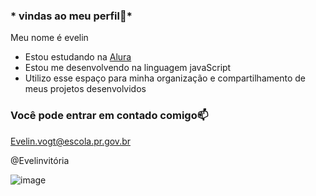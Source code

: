 ### * vindas ao meu perfil💙*

Meu nome é evelin

- Estou estudando na [Alura](https://www.com.Alura.com.br)
- Estou me desenvolvendo na linguagem javaScript 
- Utilizo esse espaço para minha organização e compartilhamento de meus projetos desenvolvidos

### Você pode entrar em contado comigo📫

Evelin.vogt@escola.pr.gov.br

@Evelinvitória


![image](https://github.com/11-pandinhadd/11-pandinhadd/assets/147162559/426606f0-db34-4cdd-9ec7-a9c603699a95)
